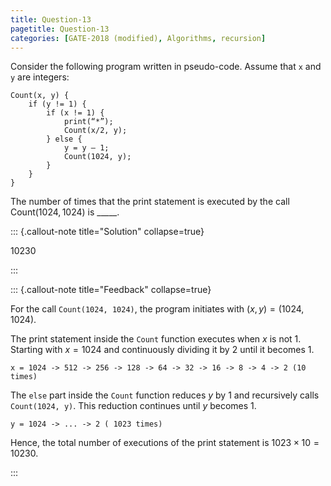 ```yaml
---
title: Question-13
pagetitle: Question-13
categories: [GATE-2018 (modified), Algorithms, recursion]
---
```


Consider the following program written in pseudo-code. Assume that `x` and `y` are integers:
```
Count(x, y) {
    if (y != 1) {
        if (x != 1) {
            print(“*”);
            Count(x/2, y);
        } else {
            y = y – 1;
            Count(1024, y);
        }
    }
}
```

The number of times that the print statement is executed by the call Count$(1024, 1024)$ is _____.


::: {.callout-note title="Solution" collapse=true}

$10230$

:::



::: {.callout-note title="Feedback" collapse=true}

For the call `Count(1024, 1024)`, the program initiates with $(x, y) = (1024, 1024)$. 

The print statement inside the `Count` function executes when $x$ is not $1$. Starting with $x = 1024$ and continuously dividing it by $2$ until it becomes $1$.

```
x = 1024 -> 512 -> 256 -> 128 -> 64 -> 32 -> 16 -> 8 -> 4 -> 2 (10 times)  
```
The `else` part inside the `Count` function reduces $y$ by $1$ and recursively calls `Count(1024, y)`. This reduction continues until $y$ becomes $1$. 

```
y = 1024 -> ... -> 2 ( 1023 times)   
```

Hence, the total number of executions of the print statement is $1023 \times 10 = 10230$.


:::
